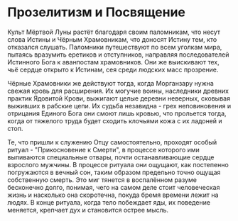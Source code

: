 # Прозелитизм и Посвящение

Культ Мёртвой Луны растёт благодаря своим паломникам, что несут слова Истины и Чёрным Храмовникам, что доносят Истину тем, кто отказался слушать. Паломники путешествуют по всем уголкам мира, пытаясь вразумить еретиков и отступников, направляя последователей Истинного Бога к аванпостам храмовников. Они же выискивают тех, чьё сердце открыто к Истинам, сея среди людских масс прозрение.

Чёрные Храмовники же действуют тогда, когда Морганзару нужна свежая кровь для расширения. Их могучие воины, наследники древних практик Ядовитой Крови, выжигают целые деревни неверных, сковывая выживших в рабские цепи. Их судьба незавидна - грех неповиновения и отрицания Единого Бога они смоют лишь кровью, что прольется тогда, когда от тяжелого труда будет сходить клочьями кожа с их ладоней и стоп.

Те, что пришли к служению Отцу самостоятельно, проходят особый ритуал - "Прикосновение к Смерти", в процессе которого ими выпиваются специальные отвары, почти останавливающие сердце взрослого мужчины. В процессе ритуала они ощущают, как постепенно погружаются в вечный сон, таким образом предельно точно ощущая собственную смерть. Это миг тянется в воспалённом разуме бесконечно долго, понимая, чего на самом деле стоит человеческая жизнь и насколько она скоротечна, покуда бремя времени лежит на людях. В конце ритуала, когда тело побеждает яды, их поведение меняется, крепчает дух и становится острее мысль.